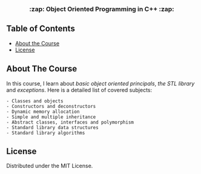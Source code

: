 <p align="center">

  <h3 align="center"> :zap: Object Oriented Programming in C++ :zap:</h3>
  

## Table of Contents

* [About the Course](#about-the-course)
* [License](#license)




## About The Course

In this course, I learn about *basic object oriented principals*, *the STL library* and *exceptions*.
Here is a detailed list of covered subjects:

```
- Classes and objects
- Constructors and deconstructors
- Dynamic memory allocation
- Simple and multiple inheritance
- Abstract classes, interfaces and polymorphism
- Standard library data structures
- Standard library algorithms
```


## License

Distributed under the MIT License.
